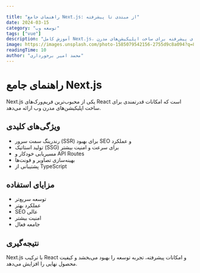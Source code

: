 ```yaml
---

title: "راهنمای جامع Next.js: از مبتدی تا پیشرفته"
date: 2024-03-15
category: "توسعه وب"
tags: ["vue"]
description: "آموزش کامل Next.js، از مفاهیم پایه تا تکنیک‌های پیشرفته برای ساخت اپلیکیشن‌های مدرن"
image: https://images.unsplash.com/photo-1585079542156-2755d9c8a094?q=80&w=1074&auto=format&fit=crop&ixlib=rb-4.1.0&ixid=M3wxMjA3fDB8MHxwaG90by1wYWdlfHx8fGVufDB8fHx8fA%3D%3D
readingTime: 10
author: "محمد امیر برخورداری"
---
```


# راهنمای جامع Next.js

Next.js یکی از محبوب‌ترین فریم‌ورک‌های React است که امکانات قدرتمندی برای ساخت اپلیکیشن‌های مدرن وب ارائه می‌دهد.

## ویژگی‌های کلیدی

- رندرینگ سمت سرور (SSR) برای بهبود SEO و عملکرد
- تولید استاتیک (SSG) برای سرعت و امنیت بیشتر
- مسیریابی خودکار و API Routes
- بهینه‌سازی تصاویر و فونت‌ها
- پشتیبانی از TypeScript

## مزایای استفاده

- توسعه سریع‌تر
- عملکرد بهتر
- SEO عالی
- امنیت بیشتر
- جامعه فعال

## نتیجه‌گیری

Next.js با ترکیب React و امکانات پیشرفته، تجربه توسعه را بهبود می‌بخشد و کیفیت محصول نهایی را افزایش می‌دهد.
